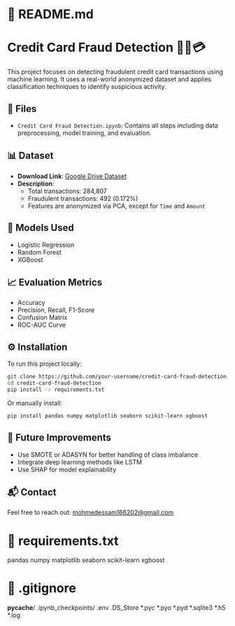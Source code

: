 # 📄 README.md

# Credit Card Fraud Detection 🕵️‍♂️💳

This project focuses on detecting fraudulent credit card transactions using machine learning. It uses a real-world anonymized dataset and applies classification techniques to identify suspicious activity.

## 📁 Files

- `Credit Card Fraud Detection.ipynb`: Contains all steps including data preprocessing, model training, and evaluation.

## 📊 Dataset

- **Download Link**: [Google Drive Dataset](https://drive.google.com/file/d/1e_4d3Yck7ZNz6clXU6BCyiUYMFZ0hm65/view?usp=sharing)
- **Description**:
  - Total transactions: 284,807
  - Fraudulent transactions: 492 (0.172%)
  - Features are anonymized via PCA, except for `Time` and `Amount`

## 🧠 Models Used

- Logistic Regression
- Random Forest
- XGBoost

## 📈 Evaluation Metrics

- Accuracy
- Precision, Recall, F1-Score
- Confusion Matrix
- ROC-AUC Curve

## ⚙️ Installation

To run this project locally:

```bash
git clone https://github.com/your-username/credit-card-fraud-detection.git
cd credit-card-fraud-detection
pip install -r requirements.txt
```

Or manually install:

```bash
pip install pandas numpy matplotlib seaborn scikit-learn xgboost
```

## 🚀 Future Improvements

- Use SMOTE or ADASYN for better handling of class imbalance
- Integrate deep learning methods like LSTM
- Use SHAP for model explainability

## 📬 Contact

Feel free to reach out: mohmedessam166202@gmail.com


# 📄 requirements.txt

pandas
numpy
matplotlib
seaborn
scikit-learn
xgboost


# 📄 .gitignore

__pycache__/
.ipynb_checkpoints/
.env
.DS_Store
*.pyc
*.pyo
*.pyd
*.sqlite3
*.h5
*.log
